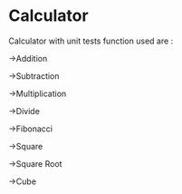# Calculator
Calculator with unit tests
function used are :


->Addition


->Subtraction


->Multiplication


->Divide


->Fibonacci


->Square


->Square Root


->Cube
